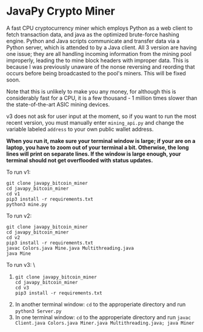 # JavaPy Crypto Miner
A fast CPU cryptocurrency miner which employs Python as a web client to fetch transaction data, and java as the optimized brute-force hashing engine.
Python and Java scripts communicate and transfer data via a Python server, which is attended to by a Java client.
All 3 version are having one issue; they are all handling incoming information from the mining pool improperly, leading the to mine block headers with improper data. This is because I was previously unaware of the nonse reversing and reording that occurs before being broadcasted to the pool's miners. This will be fixed soon.

Note that this is unlikely to make you any money, for although this is considerably fast for a CPU, it is a few thousand - 1 million times slower than the state-of-the-art ASIC mining devices.

v3 does not ask for user input at the moment, so if you want to run the most recent version, you must manually enter `mining_api.py` and change the variable labeled `address` to your own public wallet address.

**When you run it, make sure your terminal window is large; if your are on a laptop, you have to zoom out of your terminal a bit. Otherwise, the long lines will print on separate lines. If the window is large enough, your terminal should not get overflooded with status updates.**

To run v1:
```
git clone javapy_bitcoin_miner
cd javapy_bitcoin_miner
cd v1
pip3 install -r requirements.txt
python3 mine.py
```

To run v2:
```
git clone javapy_bitcoin_miner
cd javapy_bitcoin_miner
cd v2
pip3 install -r requirements.txt
javac Colors.java Mine.java Multithreading.java
java Mine
```

To run v3: \
1. ```
   git clone javapy_bitcoin_miner
   cd javapy_bitcoin_miner
   cd v3
   pip3 install -r requirements.txt
   ```
2.  In another terminal window: `cd` to the approperiate directory and run `python3 Server.py`
3.  In one terminal window: `cd` to the approperiate directory and run `javac Client.java Colors.java Miner.java Multithreading.java; java Miner`
